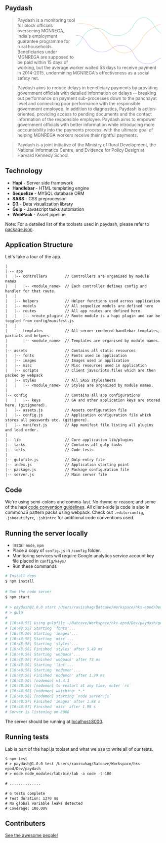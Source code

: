 ## Paydash
<img align="right" height="150" src="assets/images/charts.png">

> Paydash is a monitoring tool for block officials overseeing MGNREGA, India's employment guarantee programme for rural households. Beneficiaries under MGNREGA are supposed to be paid within 15 days of working, but the average worker waited 53 days to receive payment in 2014-2015, undermining MGNREGA's effectiveness as a social safety net.

> Paydash aims to reduce delays in beneficiary payments by providing government officials with detailed information on delays -- breaking out performance on payment sub-processes down to the panchayat level and connecting poor performance with the responsible government employee. In addition to diagnostics, Paydash is action-oriented, providing access to pending documents and the contact information of the responsible employee. Paydash aims to empower government officials with better information while introducing more accountability into the payments process, with the ultimate goal of helping MGNREGA workers receive their rightful payments.

> Paydash is a joint initiative of the Ministry of Rural Development, the National Informatics Centre, and Evidence for Policy Design at Harvard Kennedy School.

## Technology

- **Hapi** - Server side framework
- **Handlebar** - HTML templating engine
- **Sequelize** - MYSQL database ORM
- **SASS** - CSS preprocessor 
- **D3** - Data visualization library
- **Gulp** - Javascript tasks automation
- **WebPack** - Asset pipeline

Note: For a detailed list of the toolsets used in paydash, please refer to [package.json](package.json). 

## Application Structure

Let's take a tour of the app.
```
|
| -- app
|   |-- controllers        // Controllers are organised by module names
|   |   |-- <module_name>  // Each controller defines config and handler for that route.
|   |
|   |-- helpers            // Helper functions used across application
|   |-- models             // All sequelize models are defined here
|   |-- routes             // All app routes are defined here
|   |   |-- <route_plugin> // Route module is a hapi plugin and can be toggled from config/manifest.js
|   |
|   `-- templates          // All server-rendered handlebar templates, partials and helpers
|       |-- <module_name>  // Templates are organised by module names.
|   
|-- assets                 // Contains all static resources 
|   |-- fonts              // Fonts used in application
|   |-- images             // Images used in application
|   |-- misc               // Misc resources used in application
|   |-- scripts            // Client javscripts files which are then packed by webpack
|   |-- styles             // All SASS stylesheets
|   |   |-- <module_name>  // Styles are organised by module names. 
|   
|-- config                 // Contains all app configurations
|   |   |-- keys           // GA and other application keys are stored here. (gitignored).
|   |-- assets.js          // Assets configuration file
|   |-- config.js          // Application configuration file which stores all passwords etc. (gitignore).
|   |-- manifest.js        // App manifest file listing all plugins and load order. 
|   
|-- lib                    // Core application lib/plugins 
|-- tasks                  // Contains all gulp tasks 
|-- tests                  // Code tests
|
|-- gulpfile.js            // Gulp entry file 
|-- index.js               // Application starting point
|-- package.js             // Package configuration file
|-- server.js              // Main server file
```

## Code

We're using semi-colons and comma-last. No rhyme or reason; and some of the hapi [code convention guidelines](http://hapijs.com/styleguide). All client-side js code is also in commonJS pattern packs using webpack. Check out `.editorconfig`, `.jsbeautifyrc`, `.jshintrc` for additional code conventions used.

## Running the server locally

 - Install  `node`, `npm`
 - Place a copy of `config.js` in `/config` folder.
 - Monitoring services will require Google analytics service account key file placed in `config/keys/`
 - Run these commands

```sh
# Install deps
$ npm install

# Run the node server
$ npm start

# > paydash@1.0.0 start /Users/ravisuhag/Batcave/Workspace/hks-epod/Dev/paydash
# > gulp
# 
# [16:48:55] Using gulpfile ~/Batcave/Workspace/hks-epod/Dev/paydash/gulpfile.js
# [16:48:55] Starting 'fonts'...
# [16:48:56] Starting 'images'...
# [16:48:56] Starting 'misc'...
# [16:48:56] Starting 'styles'...
# [16:48:56] Finished 'styles' after 5.49 ms
# [16:48:56] Starting 'webpack'...
# [16:48:56] Finished 'webpack' after 73 ms
# [16:48:56] Starting 'lint'...
# [16:48:56] Starting 'nodemon'...
# [16:48:56] Finished 'nodemon' after 1.99 ms
# [16:48:56] [nodemon] v1.4.1
# [16:48:56] [nodemon] to restart at any time, enter `rs`
# [16:48:56] [nodemon] watching: *.*
# [16:48:56] [nodemon] starting `node server.js`
# [16:48:57] Finished 'images' after 1.98 s
# [16:48:57] Finished 'misc' after 1.98 s
# Server is listening on 8000

```
The server should be running at [localhost:8000](https://localhost:8000).

## Running tests
Lab is part of the hapi.js toolset and what we use to write all of our tests.

```
$ npm test
# > paydash@1.0.0 test /Users/ravisuhag/Batcave/Workspace/hks-epod/Dev/paydash
# > node node_modules/lab/bin/lab -a code -t 100

# ..............

# 6 tests complete
# Test duration: 1370 ms
# No global variable leaks detected
# Coverage: 100.00%
```

## Contributers

[See the awesome people!](https://github.com/hks-epod/paydash/graphs/contributors)
